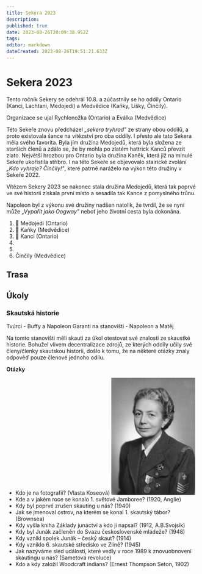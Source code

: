```yaml
---
title: Sekera 2023
description: 
published: true
date: 2023-08-26T20:09:38.952Z
tags: 
editor: markdown
dateCreated: 2023-08-26T19:51:21.633Z
---
```


# Sekera 2023
Tento ročník Sekery se odehrál 10.8. a zúčastnily se ho oddíly Ontario (Kanci, Lachtani, Medojedi) a Medvědice (Kaňky, Lišky, Činčily). 

Organizace se ujal Rychlonožka (Ontario) a Eválka (Medvědice)

Této Sekeře znovu předcházel *„sekera tryhrad"* ze strany obou oddílů, a proto existovala šance na vítězství pro oba oddíly. I přesto ale tato Sekera měla svého favorita. Byla jím družina Medojedů, která byla složena ze starších členů a zdálo se, že by mohla po zlatém hattrick Kanců převzít zlato. Největší hrozbou pro Ontario byla družina Kaněk, která již na minulé Sekeře ukořistila stříbro. 
I na této Sekeře se objevovalo stairické zvolání *„Kdo vyhraje? Činčily!"*, které patrně naráželo na výkon této družiny v Sekeře 2022.

Vítězem Sekery 2023 se nakonec stala družina Medojedů, která tak poprvé ve své historii získala první místo a sesadila tak Kance z pomyslného trůnu. 

Napoleon byl z výkonu své družiny nadšen natolik, že tvrdil, že se nyní může *„Vypařit jako Oogway"* neboť jeho životní cesta byla dokonána. 
1. 🥇 Medojedi (Ontario)
2. 🥈 Kaňky (Medvědice)
3. 🥉 Kanci (Ontario)
4.
5.
6. Činčily (Medvědice)
## Trasa
## Úkoly
### Skautská historie
Tvúrci - Buffy a Napoleon
Garanti na stanovišti - Napoleon a Matěj

Na tomto stanovišti měli skauti za úkol otestovat své znalosti ze skaustké historie. Bohužel vlivem decentralizace zdrojů, ze kterých oddíly učily své členy/členky skautskou historii, došlo k tomu, že na některé otázky znaly odpověď pouze členové jednoho odílu.

**Otázky**

- Kdo je na fotografii? (Vlasta Koseová)
![vlasta_koseová.png](/vlasta_koseová.png)
- Kde a v jakém roce se konalo 1. světové Jamboree? (1920, Anglie)
- Kdy byl poprvé zrušen skauting u nás? (1940)
- Jak se jmenoval ostrov, na kterém se konal 1. skautský tábor? (Brownsea)
- Kdy vyšla kniha Základy junáctví a kdo ji napsal? (1912, A.B.Svojsík)
- Kdy byl Junák začleněn do Svazu československé mládeže? (1948)
- Kdy vznikl spolek Junák – český skaut? (1914)
- Kdy vzniklo 6. skautské středisko ve Zlíně? (1945)
- Jak nazýváme sled událostí, které vedly v roce 1989 k znovuobnovení skautingu u nás? (Sametová revoluce)
- Kdo a kdy založil Woodcraft indians? (Ernest Thompson Seton, 1902)
